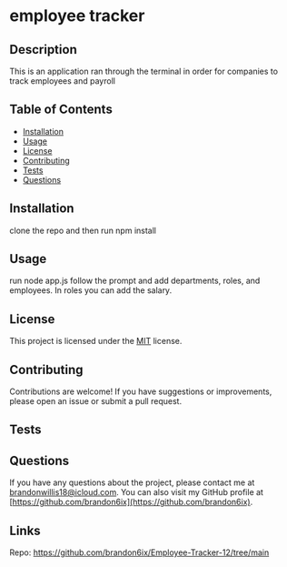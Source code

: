 # employee tracker


## Description
This is an application ran through the terminal in order for companies to track employees and payroll
## Table of Contents
- [Installation](#installation)
- [Usage](#usage)
- [License](#license)
- [Contributing](#contributing)
- [Tests](#tests)
- [Questions](#questions)

## Installation
clone the repo and then run npm install

## Usage
run node app.js follow the prompt and add departments, roles, and employees. In roles you can add the salary.

## License

This project is licensed under the [MIT](https://opensource.org/licenses/MIT) license.

## Contributing
Contributions are welcome! If you have suggestions or improvements, please open an issue or submit a pull request.

## Tests


## Questions
If you have any questions about the project, please contact me at [brandonwillis18@icloud.com](mailto:brandonwillis18@icloud.com). You can also visit my GitHub profile at [https://github.com/brandon6ix](https://github.com/brandon6ix).

## Links 
Repo: https://github.com/brandon6ix/Employee-Tracker-12/tree/main
